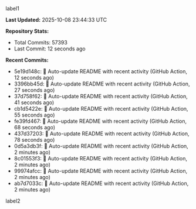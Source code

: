 
label1 
<!-- ACTIVITY_START -->
**Last Updated:** 2025-10-08 23:44:33 UTC

**Repository Stats:**
- Total Commits: 57393
- Last Commit: 12 seconds ago

**Recent Commits:**
- 5e19d148c: 🤖 Auto-update README with recent activity (GitHub Action, 12 seconds ago)
- 3396bb45d: 🤖 Auto-update README with recent activity (GitHub Action, 27 seconds ago)
- 37d758f62: 🤖 Auto-update README with recent activity (GitHub Action, 41 seconds ago)
- cb1d5422e: 🤖 Auto-update README with recent activity (GitHub Action, 55 seconds ago)
- fe39fd467: 🤖 Auto-update README with recent activity (GitHub Action, 68 seconds ago)
- 437d37203: 🤖 Auto-update README with recent activity (GitHub Action, 78 seconds ago)
- 0d5a3db3f: 🤖 Auto-update README with recent activity (GitHub Action, 2 minutes ago)
- 8c01553f3: 🤖 Auto-update README with recent activity (GitHub Action, 2 minutes ago)
- 99974afcc: 🤖 Auto-update README with recent activity (GitHub Action, 2 minutes ago)
- ab7d7033c: 🤖 Auto-update README with recent activity (GitHub Action, 2 minutes ago)
<!-- ACTIVITY_END -->

label2

